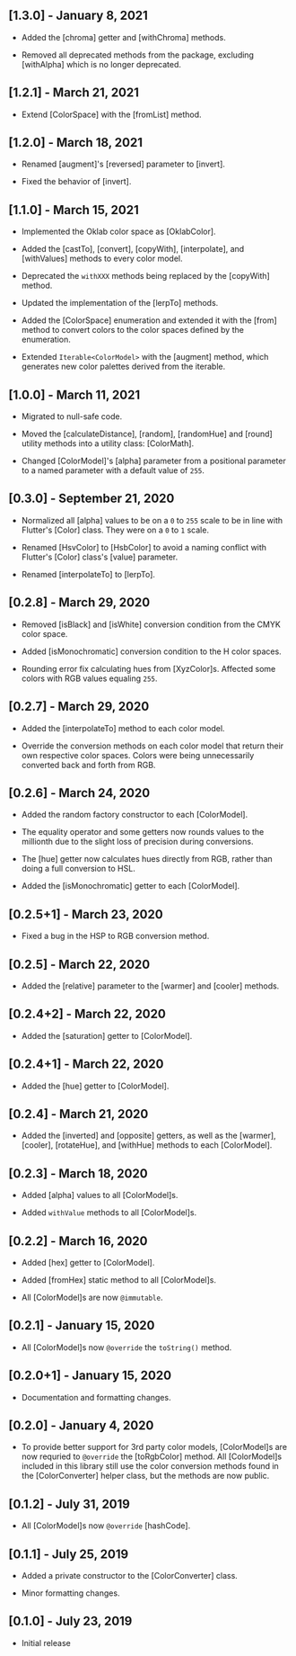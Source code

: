 ## [1.3.0] - January 8, 2021

* Added the [chroma] getter and [withChroma] methods.

* Removed all deprecated methods from the package, excluding
[withAlpha] which is no longer deprecated.

## [1.2.1] - March 21, 2021

* Extend [ColorSpace] with the [fromList] method.

## [1.2.0] - March 18, 2021

* Renamed [augment]'s [reversed] parameter to [invert].

* Fixed the behavior of [invert].

## [1.1.0] - March 15, 2021

* Implemented the Oklab color space as [OklabColor].

* Added the [castTo], [convert], [copyWith], [interpolate], and
[withValues] methods to every color model.

* Deprecated the `withXXX` methods being replaced by the [copyWith] method.

* Updated the implementation of the [lerpTo] methods.

* Added the [ColorSpace] enumeration and extended it with the [from] method
to convert colors to the color spaces defined by the enumeration.

* Extended `Iterable<ColorModel>` with the [augment] method, which generates
new color palettes derived from the iterable.

## [1.0.0] - March 11, 2021

* Migrated to null-safe code.

* Moved the [calculateDistance], [random], [randomHue] and [round]
utility methods into a utility class: [ColorMath].

* Changed [ColorModel]'s [alpha] parameter from a positional parameter
to a named parameter with a default value of `255`.

## [0.3.0] - September 21, 2020

* Normalized all [alpha] values to be on a `0` to `255` scale to be in line
with Flutter's [Color] class. They were on a `0` to `1` scale.

* Renamed [HsvColor] to [HsbColor] to avoid a naming conflict with Flutter's
[Color] class's [value] parameter.

* Renamed [interpolateTo] to [lerpTo].

## [0.2.8] - March 29, 2020

* Removed [isBlack] and [isWhite] conversion condition from the CMYK color space.

* Added [isMonochromatic] conversion condition to the H color spaces.

* Rounding error fix calculating hues from [XyzColor]s. Affected some colors with
RGB values equaling `255`.

## [0.2.7] - March 29, 2020

* Added the [interpolateTo] method to each color model.

* Override the conversion methods on each color model that return their own
respective color spaces. Colors were being unnecessarily converted back and
forth from RGB.

## [0.2.6] - March 24, 2020

* Added the random factory constructor to each [ColorModel].

* The equality operator and some getters now rounds values to the millionth due
to the slight loss of precision during conversions.

* The [hue] getter now calculates hues directly from RGB,
rather than doing a full conversion to HSL.

* Added the [isMonochromatic] getter to each [ColorModel].

## [0.2.5+1] - March 23, 2020

* Fixed a bug in the HSP to RGB conversion method.

## [0.2.5] - March 22, 2020

* Added the [relative] parameter to the [warmer] and [cooler] methods.

## [0.2.4+2] - March 22, 2020

* Added the [saturation] getter to [ColorModel].

## [0.2.4+1] - March 22, 2020

* Added the [hue] getter to [ColorModel].

## [0.2.4] - March 21, 2020

* Added the [inverted] and [opposite] getters, as well as the [warmer],
[cooler], [rotateHue], and [withHue] methods to each [ColorModel].

## [0.2.3] - March 18, 2020

* Added [alpha] values to all [ColorModel]s.

* Added `withValue` methods to all [ColorModel]s.

## [0.2.2] - March 16, 2020

* Added [hex] getter to [ColorModel].

* Added [fromHex] static method to all [ColorModel]s.

* All [ColorModel]s are now `@immutable`.

## [0.2.1] - January 15, 2020

* All [ColorModel]s now `@override` the `toString()` method.

## [0.2.0+1] - January 15, 2020

* Documentation and formatting changes.

## [0.2.0] - January 4, 2020

* To provide better support for 3rd party color models, [ColorModel]s are now requried to `@override` the
[toRgbColor] method. All [ColorModel]s included in this library still use the color conversion
methods found in the [ColorConverter] helper class, but the methods are now public.

## [0.1.2] - July 31, 2019

* All [ColorModel]s now `@override` [hashCode].

## [0.1.1] - July 25, 2019

* Added a private constructor to the [ColorConverter] class.

* Minor formatting changes.

## [0.1.0] - July 23, 2019

* Initial release
